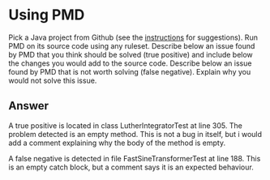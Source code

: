 # Using PMD

Pick a Java project from Github (see the [instructions](../sujet.md) for suggestions). Run PMD on its source code using any ruleset. Describe below an issue found by PMD that you think should be solved (true positive) and include below the changes you would add to the source code. Describe below an issue found by PMD that is not worth solving (false negative). Explain why you would not solve this issue.

## Answer

A true positive is located in class LutherIntegratorTest at line 305. The problem detected is an empty method. This is not a bug in itself, but i would add a comment explaining why the body of the method is empty.

A false negative is detected in file FastSineTransformerTest at line 188. This is an empty catch block, but a comment says it is an expected behaviour.